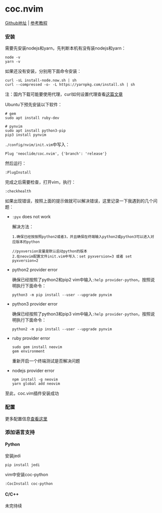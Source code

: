 # coc.nvim

[Github地址](https://github.com/neoclide/coc.nvim) | [参考教程](https://www.jianshu.com/p/55cf1fa7a467)

### 安装

需要先安装nodejs和yarn，先判断本机有没有装nodejs和yarn：
```
node -v
yarn -v
```

如果还没有安装，分别用下面命令安装：
```
curl -sL install-node.now.sh | sh
curl --compressed -o- -L https://yarnpkg.com/install.sh | sh
```

注：国内下载可能要使用代理，curl如何设置代理查看[这篇文章](../../../learning-linux/linux_command/content/curl.md)

Ubuntu下预先安装以下软件：

```
# gem
sudo apt install ruby-dev

# pynvim
sudo apt install python3-pip
pip3 install pynvim
```

`./config/nvim/init.vim`中写入：
```
Plug 'neoclide/coc.nvim', {'branch': 'release'}
```
然后运行：
```
:PlugInstall
```
完成之后需要检查，打开vim，执行：
```
:checkhealth
```
如果出现错误，按照上面的提示做就可以解决错误，这里记录一下我遇到的几个问题：

- `:pyx` does not work

  解决方法：
  ```
  1.确保已经按按照python2或者3，并且确保在终端输入python2或python3可以进入对应版本的python

  //pyxversion变量是默认启动python的版本
  2.在neovim配置文件init.vim中写入：set pyxversion=3 或者 set pyxversion=2
  ```

- python2 provider error

  确保已经按照了python2和pip2
  vim中输入`:help provider-python`，按照说明执行下面命令：
  ```
  python3 -m pip install --user --upgrade pynvim
  ```

- python3 provider error

  确保已经按照了python3和pip3
  vim中输入`:help provider-python`，按照说明执行下面命令：
  ```
  python2 -m pip install --user --upgrade pynvim
  ```

- ruby provider error

  ```
  sudo gem install neovim
  gem environment
  ```
  重新开启一个终端测试是否解决问题

- nodejs provider error

  ```
  npm install -g neovim
  yarn global add neovim
  ```

至此，coc.vim插件安装成功

### 配置

更多配置信息[查看这里](https://github.com/neoclide/coc.nvim#example-vim-configuration)

### 添加语言支持

#### Python

安装jedi
```
pip install jedi
```
vim中安装coc-python
```
:CocInstall coc-python
```

#### C/C++

未完待续

